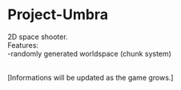 # Project-Umbra


2D space shooter. <br/>
Features: <br/>
-randomly generated worldspace (chunk system) <br/>

<br/>
[Informations will be updated as the game grows.]
